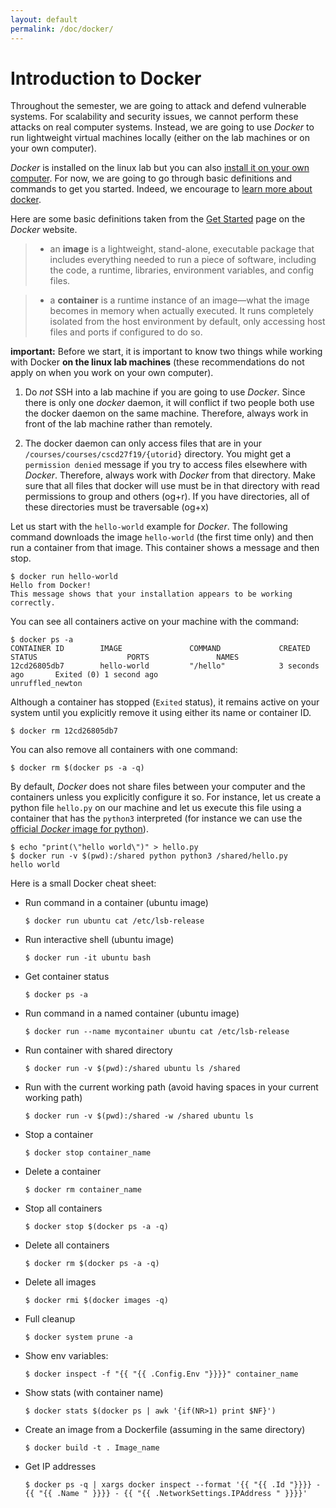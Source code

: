 ```yaml
---
layout: default
permalink: /doc/docker/
---
```


# Introduction to Docker

Throughout the semester, we are going to attack and defend vulnerable systems. For scalability and security issues, we cannot perform these attacks on real computer systems. Instead, we are going to use *Docker* to run lightweight virtual machines locally (either on the lab machines or on your own computer).

*Docker* is installed on the linux lab but you can also [install it on your own computer](https://docs.docker.com/engine/installation/). For now, we are going to go through basic definitions and commands to get you started. Indeed, we encourage to [learn more about docker](https://docs.docker.com/get-started/).

Here are some basic definitions taken from the [Get Started](https://docs.docker.com/get-started/) page on the *Docker* website.

> - an **image** is a lightweight, stand-alone, executable package that includes everything needed to run a piece of software, including the code, a runtime, libraries, environment variables, and config files.

> - a **container** is a runtime instance of an image—what the image becomes in memory when actually executed. It runs completely isolated from the host environment by default, only accessing host files and ports if configured to do so.

**important:** Before we start, it is important to know two things while working with Docker **on the linux lab machines** (these recommendations do not apply on when you work on your own computer).

1. Do *not* SSH into a lab machine if you are going to use *Docker*. Since there is only one *docker* daemon, it will conflict if two people both use the docker daemon on the same machine. Therefore, always work in front of the lab machine rather than remotely.  

2. The docker daemon can only access files that are in your `/courses/courses/cscd27f19/{utorid}` directory. You might get a `permission denied` message if you try to access files elsewhere with *Docker*. Therefore, always work with *Docker* from that directory. Make sure that all files that docker will use must be in that directory with read permissions to group and others (og+r). If you have directories, all of these directories must be traversable (og+x)

Let us start with the `hello-world` example for *Docker*. The following command downloads the image `hello-world` (the first time only) and then run a container from that image. This container shows a message and then stop. 

```
$ docker run hello-world
Hello from Docker!
This message shows that your installation appears to be working correctly.
```

You can see all containers active on your machine with the command: 
    
```
$ docker ps -a
CONTAINER ID        IMAGE               COMMAND             CREATED             STATUS                    PORTS               NAMES
12cd26805db7        hello-world         "/hello"            3 seconds ago       Exited (0) 1 second ago                       unruffled_newton
```
    
Although a container has stopped (`Exited` status), it remains active on your system until you explicitly remove it using either its name or container ID. 

```
$ docker rm 12cd26805db7
```

You can also remove all containers with one command: 

```
$ docker rm $(docker ps -a -q)
```

By default, *Docker* does not share files between your computer and the containers unless you explicitly configure it so. For instance, let us create a python file `hello.py` on our machine and let us execute this file using a container that has the `python3` interpreted (for instance we can use the [official *Docker* image for python](https://hub.docker.com/_/python/)).

```
$ echo "print(\"hello world\")" > hello.py
$ docker run -v $(pwd):/shared python python3 /shared/hello.py
hello world
```

Here is a small Docker cheat sheet:

- Run command in a container (ubuntu image)
  ```
  $ docker run ubuntu cat /etc/lsb-release
  ```

- Run interactive shell (ubuntu image)
  ```
  $ docker run -it ubuntu bash
  ```

- Get container status
  ```
  $ docker ps -a
  ```

- Run command in a named container (ubuntu image)
  ```
  $ docker run --name mycontainer ubuntu cat /etc/lsb-release
  ```

- Run container with shared directory
  ```
  $ docker run -v $(pwd):/shared ubuntu ls /shared
  ```

- Run with the current working path (avoid having spaces in your current working path)
  ```
  $ docker run -v $(pwd):/shared -w /shared ubuntu ls
  ```

- Stop a container 
  ```
  $ docker stop container_name
  ```

- Delete a container
  ```
  $ docker rm container_name
  ```

- Stop all containers
  ```
  $ docker stop $(docker ps -a -q)
  ```

- Delete all containers
  ```
  $ docker rm $(docker ps -a -q)
  ```

- Delete all images
  ```
  $ docker rmi $(docker images -q)
  ```

- Full cleanup
  ```
  $ docker system prune -a
  ```

- Show env variables:
  ```
  $ docker inspect -f "{{ "{{ .Config.Env "}}}}" container_name
  ```

- Show stats (with container name)
  ```
  $ docker stats $(docker ps | awk '{if(NR>1) print $NF}')
  ```

- Create an image from a Dockerfile (assuming in the same directory)
  ```
  $ docker build -t . Image_name
  ```

- Get IP addresses 
  ```
  $ docker ps -q | xargs docker inspect --format '{{ "{{ .Id "}}}} - {{ "{{ .Name " }}}} - {{ "{{ .NetworkSettings.IPAddress " }}}}'
  ```

